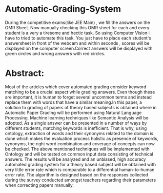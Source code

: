 # Automatic-Grading-System
During the competitive exams(like JEE Main) , we fill the answers on the OMR Sheet. 
Now manually checking this OMR sheet for each and  every student is a very a tiresome and hectic task.
So using Computer Vision i have to tried to automate this task. 
You just have to place each student's answersheet in front of the webcam and within seconds ,
scores will be displayed on the computer screen.Correct answers will be displayed with green circles and wrong answers with red circles.

# Abstract:
Most of the articles which cover automated grading consider keyword matching to be a crucial aspect while grading answers. Even though these are important, it is human to forget several uncommon terms and instead replace them with words that have a similar meaning.In this paper, a solution to grading of papers of theory based subjects is obtained where in Automatic Paper Grading will be performed using Natural Language Processing. Machine learning techniques like Semantic Analysis will be adopted. As a single answer can be presented in a number of ways by different students, matching keywords is inefficient. That is why, using ontology, extraction of words and their synonyms related to the domain is done which makes the evaluation process holistic as presence of keywords, synonyms, the right word combination and coverage of concepts can now be checked. The above mentioned techniques will be implemented with Ontology and will be tested on common input data consisting of technical answers. 
The results will be analyzed and an unbiased, high accuracy automated grading system for a theory based subject will be obtained with very little error rate which is comparable to a differential human-to-human error rate. The algorithm is designed based on the responses collected during the survey conducted amongst teachers regarding their parameters when correcting papers manually.
